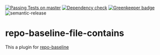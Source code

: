 [![Passing Tests on master](https://travis-ci.org/oliverlorenz/repo-baseline-ruleset-plugins.svg?branch=master)](https://travis-ci.org/oliverlorenz/repo-baseline)
[![Dependency check](https://david-dm.org/oliverlorenz/repo-baseline-ruleset-plugins/status.svg)](https://david-dm.org/oliverlorenz/repo-baseline)
[![Greenkeeper badge](https://badges.greenkeeper.io/oliverlorenz/repo-baseline-ruleset-plugins.svg)](https://greenkeeper.io/) ![semantic-release](https://img.shields.io/badge/%20%20%F0%9F%93%A6%F0%9F%9A%80-semantic--release-e10079.svg)

# repo-baseline-file-contains

This a plugin for [repo-baseline](https://github.com/oliverlorenz/repo-baseline)
